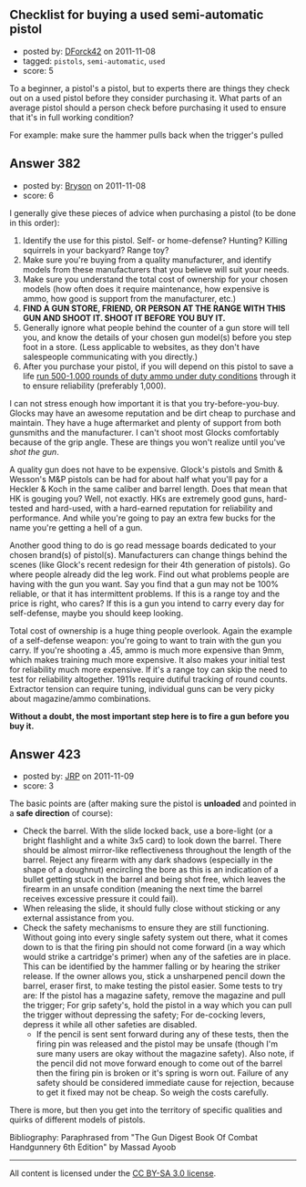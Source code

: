 ## Checklist for buying a used semi-automatic pistol

- posted by: [DForck42](https://stackexchange.com/users/-1/124-dforck42) on 2011-11-08
- tagged: `pistols`, `semi-automatic`, `used`
- score: 5

<p>To a beginner, a pistol's a pistol, but to experts there are things they check out on a used pistol before they consider purchasing it.  What parts of an average pistol should a person check before purchasing it used to ensure that it's in full working condition?</p>

<p>For example: make sure the hammer pulls back when the trigger's pulled</p>



## Answer 382

- posted by: [Bryson](https://stackexchange.com/users/-1/32-bryson) on 2011-11-08
- score: 6

<p>I generally give these pieces of advice when purchasing a pistol (to be done in this order):</p>

<ol>
<li>Identify the use for this pistol. Self- or home-defense? Hunting? Killing squirrels in your backyard? Range toy?</li>
<li>Make sure you're buying from a quality manufacturer, and identify models from these manufacturers that you believe will suit your needs.</li>
<li>Make sure you understand the total cost of ownership for your chosen models (how often does it require maintenance, how expensive is ammo, how good is support from the manufacturer, etc.)</li>
<li><strong>FIND A GUN STORE, FRIEND, OR PERSON AT THE RANGE WITH THIS GUN AND SHOOT IT. SHOOT IT BEFORE YOU BUY IT.</STRONG></li>
<li>Generally ignore what people behind the counter of a gun store will tell you, and know the details of your chosen gun model(s) before you step foot in a store. (Less applicable to websites, as they don't have salespeople communicating with you directly.)</li>
<li>After you purchase your pistol, if you will depend on this pistol to save a life <a href="http://firearms.stackexchange.com/questions/129/how-many-rounds-should-i-fire-to-determine-whether-my-defensive-handgun-is-relia/142#142">run 500-1,000 rounds of duty ammo under duty conditions</a> through it to ensure reliability (preferably 1,000).</li>
</ol>

<p>I can not stress enough how important it is that you try-before-you-buy. Glocks may have an awesome reputation and be dirt cheap to purchase and maintain. They have a huge aftermarket and plenty of support from both gunsmiths and the manufacturer. I can't shoot most Glocks comfortably because of the grip angle. These are things you won't realize until you've <em>shot the gun</em>.</p>

<p>A quality gun does not have to be expensive. Glock's pistols and Smith &amp; Wesson's M&amp;P pistols can be had for about half what you'll pay for a Heckler &amp; Koch in the same caliber and barrel length. Does that mean that HK is gouging you? Well, not exactly. HKs are extremely good guns,  hard-tested and hard-used, with a hard-earned reputation for reliability and performance. And while you're going to pay an extra few bucks for the name you're getting a hell of a gun.</p>

<p>Another good thing to do is go read message boards dedicated to your chosen brand(s) of pistol(s). Manufacturers can change things behind the scenes (like Glock's recent redesign for their 4th generation of pistols). Go where people already did the leg work. Find out what problems people are having with the gun you want. Say you find that a gun may not be 100% reliable, or that it has intermittent problems. If this is a range toy and the price is right, who cares? If this is a gun you intend to carry every day for self-defense, maybe you should keep looking.</p>

<p>Total cost of ownership is a huge thing people overlook. Again the example of a self-defense weapon: you're going to want to train with the gun you carry. If you're shooting a .45, ammo is much more expensive than 9mm, which makes training much more expensive. It also makes your initial test for reliability much more expensive. If it's a range toy can skip the need to test for reliability altogether. 1911s require dutiful tracking of round counts. Extractor tension can require tuning, individual guns can be very picky about magazine/ammo combinations.</p>

<p><strong>Without a doubt, the most important step here is to fire a gun before you buy it.</strong></p>



## Answer 423

- posted by: [JRP](https://stackexchange.com/users/-1/193-jrp) on 2011-11-09
- score: 3

<p>The basic points are (after making sure the pistol is <strong>unloaded</strong> and pointed in a <strong>safe direction</strong> of course):</p>

<ul>
<li>Check the barrel. With the slide locked back, use a bore-light (or a bright flashlight and a white 3x5 card) to look down the barrel. There should be almost mirror-like reflectiveness throughout the length of the barrel. Reject any firearm with any dark shadows (especially in the shape of a doughnut) encircling the bore as this is an indication of a bullet getting stuck in the barrel and being shot free, which leaves the firearm in an unsafe condition (meaning the next time the barrel receives excessive pressure it could fail).</li>
<li>When releasing the slide, it should fully close without sticking or any external assistance from you.</li>
<li>Check the safety mechanisms to ensure they are still functioning. Without going into every single safety system out there, what it comes down to is that the firing pin should not come forward (in a way which would strike a cartridge's primer) when any of the safeties are in place. This can be identified by the hammer falling or by hearing the striker release. If the owner allows you, stick a unsharpened pencil down the barrel, eraser first, to make testing the pistol easier. Some tests to try are: If the pistol has a magazine safety, remove the magazine and pull the trigger; For grip safety's, hold the pistol in a way which you can pull the trigger without depressing the safety; For de-cocking levers, depress it while all other safeties are disabled.
<ul>
<li>If the pencil is sent sent forward during any of these tests, then the firing pin was released and the pistol may be unsafe (though I'm sure many users are okay without the magazine safety). Also note, if the pencil did not move forward enough to come out of the barrel then the firing pin is broken or it's spring is worn out. Failure of any safety should be considered immediate cause for rejection, because to get it fixed may not be cheap. So weigh the costs carefully.</li>
</ul></li>
</ul>

<p>There is more, but then you get into the territory of specific qualities and quirks of different models of pistols.</p>

<p>Bibliography: Paraphrased from "The Gun Digest Book Of Combat Handgunnery 6th Edition" by Massad Ayoob</p>




---

All content is licensed under the [CC BY-SA 3.0 license](https://creativecommons.org/licenses/by-sa/3.0/).
